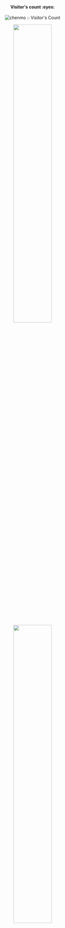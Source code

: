 

<!-- <p align="center">
  <img src="https://github.com/cm940324/navigation/blob/master/img/hello-world.gif" width="30%">
</p> -->
<h4 align="center">Visitor's count :eyes:</h4>
<p align="center"><img src="https://profile-counter.glitch.me/{chenmo}/count.svg" alt="chenmo :: Visitor's Count" /></p>

<p align="center">
  <img src="https://github-readme-stats.vercel.app/api?username=cm940324&show_icons=true&count_private=true&hide=prs&theme=dark" width="50%">
</p>

<p align="center">
  <img src="https://github-readme-stats.vercel.app/api/top-langs/?username=cm940324&layout=compact&exclude_repo=sumy7.github.io&title_color=ffffff&icon_color=bb2acf&text_color=daf7dc&bg_color=151515" width="50%">
</p>

<h2 align="center">Connect me: </h2><p align="center"><img src="https://img.shields.io/badge/-xyisbenben@aliyun.com-c14438?style=flat-square&logo=Gmail&logoColor=white&link=aliyun:xyisbenben@aliyun.com" /></p>


<p align="center">
  <img src="https://img.shields.io/badge/MacOS-BigSur-2376bc?style=flat-square&logo=apple&logoColor=ffffff">
  <img src="https://img.shields.io/badge/Intellij-Idea-blue?style=flat-square&logo=intellijidea&logoColor=000000">
  <img src="https://img.shields.io/badge/-Java-007396?style=flat-square&logo=java&logoColor=ffffff">
  <img src="https://img.shields.io/badge/-Spring-6DB33F?style=flat-square&logo=spring&logoColor=white">
  <img src="https://img.shields.io/badge/-Redis-dc382d?style=flat-square&logo=redis&logoColor=white">
</p>

⭐ From [chenmo](https://github.com/cm940324)
